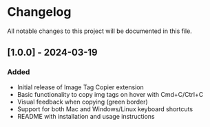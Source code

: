 # Changelog

All notable changes to this project will be documented in this file.

## [1.0.0] - 2024-03-19

### Added
- Initial release of Image Tag Copier extension
- Basic functionality to copy img tags on hover with Cmd+C/Ctrl+C
- Visual feedback when copying (green border)
- Support for both Mac and Windows/Linux keyboard shortcuts
- README with installation and usage instructions 